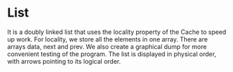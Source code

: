 # List
It is a doubly linked list that uses the locality property of the Cache to speed up work.
For locality, we store all the elements in one array. There are arrays data, next and prev. 
We also create a graphical dump for more convenient testing of the program. 
The list is displayed in physical order, with arrows pointing to its logical order.

